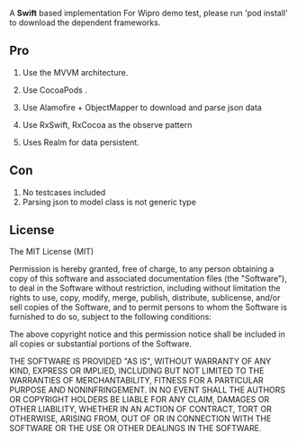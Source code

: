 
A **Swift** based implementation For Wipro demo test, please run 'pod install' to download the dependent frameworks.


## Pro

1. Use the MVVM architecture.

2. Use CocoaPods .

3. Use Alamofire + ObjectMapper to download and parse json data

4. Use RxSwift, RxCocoa as the observe pattern

5. Uses Realm for data persistent.


## Con
1. No testcases included
2. Parsing json to model class is not generic type



## License

The MIT License (MIT)

Permission is hereby granted, free of charge, to any person obtaining a copy
of this software and associated documentation files (the "Software"), to deal
in the Software without restriction, including without limitation the rights
to use, copy, modify, merge, publish, distribute, sublicense, and/or sell
copies of the Software, and to permit persons to whom the Software is
furnished to do so, subject to the following conditions:

The above copyright notice and this permission notice shall be included in all
copies or substantial portions of the Software.

THE SOFTWARE IS PROVIDED "AS IS", WITHOUT WARRANTY OF ANY KIND, EXPRESS OR
IMPLIED, INCLUDING BUT NOT LIMITED TO THE WARRANTIES OF MERCHANTABILITY,
FITNESS FOR A PARTICULAR PURPOSE AND NONINFRINGEMENT. IN NO EVENT SHALL THE
AUTHORS OR COPYRIGHT HOLDERS BE LIABLE FOR ANY CLAIM, DAMAGES OR OTHER
LIABILITY, WHETHER IN AN ACTION OF CONTRACT, TORT OR OTHERWISE, ARISING FROM,
OUT OF OR IN CONNECTION WITH THE SOFTWARE OR THE USE OR OTHER DEALINGS IN THE
SOFTWARE.
